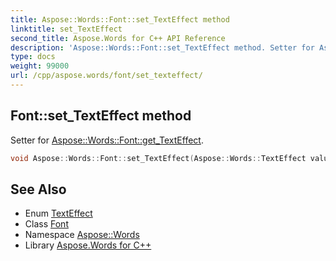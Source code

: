 ```yaml
---
title: Aspose::Words::Font::set_TextEffect method
linktitle: set_TextEffect
second_title: Aspose.Words for C++ API Reference
description: 'Aspose::Words::Font::set_TextEffect method. Setter for Aspose::Words::Font::get_TextEffect in C++.'
type: docs
weight: 99000
url: /cpp/aspose.words/font/set_texteffect/
---
```

## Font::set_TextEffect method


Setter for [Aspose::Words::Font::get_TextEffect](../get_texteffect/).

```cpp
void Aspose::Words::Font::set_TextEffect(Aspose::Words::TextEffect value)
```

## See Also

* Enum [TextEffect](../../texteffect/)
* Class [Font](../)
* Namespace [Aspose::Words](../../)
* Library [Aspose.Words for C++](../../../)
